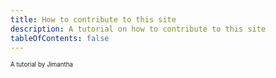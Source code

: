 ```yaml
---
title: How to contribute to this site
description: A tutorial on how to contribute to this site
tableOfContents: false
---
```


<sup><sub> A tutorial by Jimantha</sup><sub>